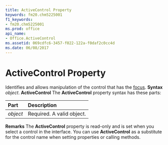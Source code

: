 ```yaml
---
title: ActiveControl Property
keywords: fm20.chm5225001
f1_keywords:
- fm20.chm5225001
ms.prod: office
api_name:
- Office.ActiveControl
ms.assetid: 069cdfc6-3457-f022-122a-f0daf2c0cc4d
ms.date: 06/08/2017
---
```



# ActiveControl Property



Identifies and allows manipulation of the control that has the [focus](vbe-glossary.md).
 **Syntax**
 _object_. **ActiveControl**
The **ActiveControl** property syntax has these parts:


|**Part**|**Description**|
|:-----|:-----|
| _object_|Required. A valid object.|
 **Remarks**
The **ActiveControl** property is read-only and is set when you select a control in the interface. You can use **ActiveControl** as a substitute for the control name when setting properties or calling methods.

